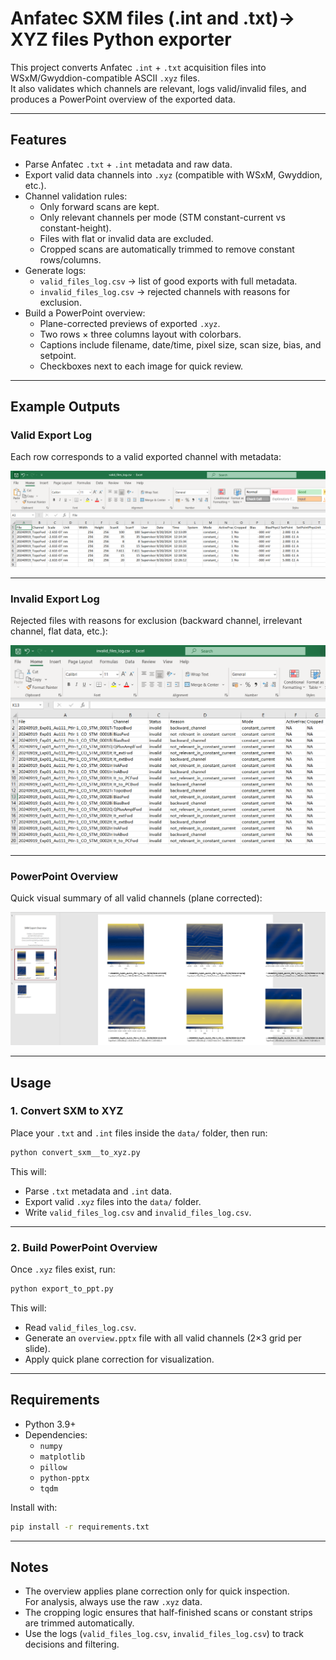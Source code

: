 # Anfatec SXM files (.int and .txt)→ XYZ files Python exporter


This project converts Anfatec `.int` + `.txt` acquisition files into WSxM/Gwyddion-compatible ASCII `.xyz` files.  
It also validates which channels are relevant, logs valid/invalid files, and produces a PowerPoint overview of the exported data.

---

## Features

- Parse Anfatec `.txt` + `.int` metadata and raw data.  
- Export valid data channels into `.xyz` (compatible with WSxM, Gwyddion, etc.).  
- Channel validation rules:
  - Only forward scans are kept.
  - Only relevant channels per mode (STM constant-current vs constant-height).
  - Files with flat or invalid data are excluded.
  - Cropped scans are automatically trimmed to remove constant rows/columns.
- Generate logs:
  - `valid_files_log.csv` → list of good exports with full metadata.
  - `invalid_files_log.csv` → rejected channels with reasons for exclusion.
- Build a PowerPoint overview:
  - Plane-corrected previews of exported `.xyz`.
  - Two rows × three columns layout with colorbars.
  - Captions include filename, date/time, pixel size, scan size, bias, and setpoint.
  - Checkboxes next to each image for quick review.

---

## Example Outputs

### Valid Export Log
Each row corresponds to a valid exported channel with metadata:

![valid log](screenshots/valid.png)

---

### Invalid Export Log
Rejected files with reasons for exclusion (backward channel, irrelevant channel, flat data, etc.):

![invalid log](screenshots/invalid.png)

---

### PowerPoint Overview
Quick visual summary of all valid channels (plane corrected):

![overview ppt](screenshots/overview.png)

---

## Usage

### 1. Convert SXM to XYZ
Place your `.txt` and `.int` files inside the `data/` folder, then run:

```bash
python convert_sxm__to_xyz.py
```

This will:
- Parse `.txt` metadata and `.int` data.
- Export valid `.xyz` files into the `data/` folder.
- Write `valid_files_log.csv` and `invalid_files_log.csv`.

---

### 2. Build PowerPoint Overview
Once `.xyz` files exist, run:

```bash
python export_to_ppt.py
```

This will:
- Read `valid_files_log.csv`.
- Generate an `overview.pptx` file with all valid channels (2×3 grid per slide).
- Apply quick plane correction for visualization.

---

## Requirements

- Python 3.9+  
- Dependencies:
  - `numpy`
  - `matplotlib`
  - `pillow`
  - `python-pptx`
  - `tqdm`

Install with:

```bash
pip install -r requirements.txt
```

---

## Notes

- The overview applies plane correction only for quick inspection.  
  For analysis, always use the raw `.xyz` data.  
- The cropping logic ensures that half-finished scans or constant strips are trimmed automatically.  
- Use the logs (`valid_files_log.csv`, `invalid_files_log.csv`) to track decisions and filtering.
